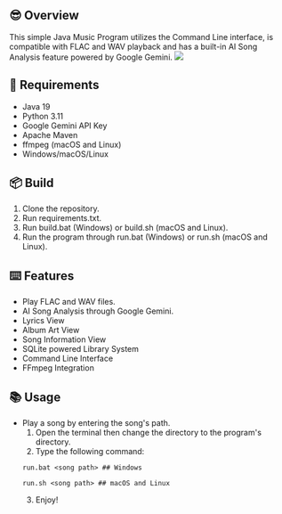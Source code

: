 ## 😎 Overview
This simple Java Music Program utilizes the Command Line interface, is compatible with FLAC and WAV playback and has a built-in AI Song Analysis feature powered by Google Gemini.
<img src="https://yeems214.xyz/assets/img/projects/duffinmusicplayer2.png" />

## 📝 Requirements
- Java 19
- Python 3.11
- Google Gemini API Key
- Apache Maven
- ffmpeg (macOS and Linux)
- Windows/macOS/Linux

## 📦 Build
1. Clone the repository.
2. Run requirements.txt.
3. Run build.bat (Windows) or build.sh (macOS and Linux).
4. Run the program through run.bat (Windows) or run.sh (macOS and Linux).

## ⌨️ Features
- Play FLAC and WAV files.
- AI Song Analysis through Google Gemini.
- Lyrics View
- Album Art View
- Song Information View
- SQLite powered Library System
- Command Line Interface
- FFmpeg Integration

## 📚 Usage
- Play a song by entering the song's path.
  1. Open the terminal then change the directory to the program's directory.
  2. Type the following command:
  ```SHELL
  run.bat <song path> ## Windows
  ```
  ```SHELL
  run.sh <song path> ## macOS and Linux
  ```
  3. Enjoy!